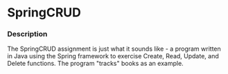 # SpringCRUD

### Description

The SpringCRUD assignment is just what it sounds like - a program written in Java using the Spring framework to exercise
Create, Read, Update, and Delete functions. The program "tracks" books as an example. 
